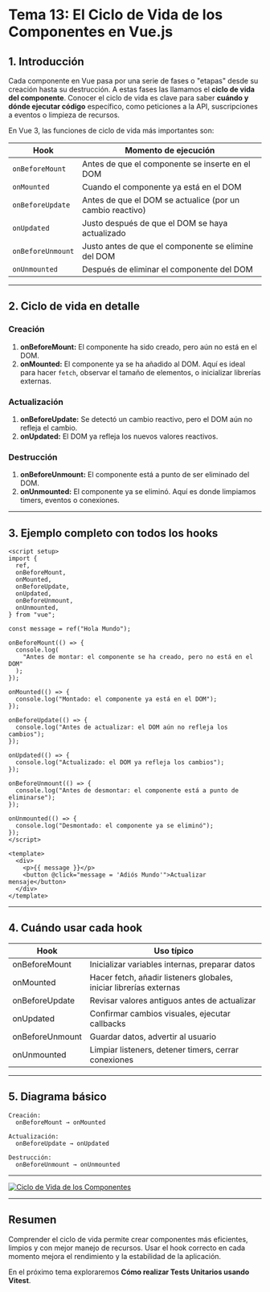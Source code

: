 # **Tema 13: El Ciclo de Vida de los Componentes en Vue.js**

## **1. Introducción**

Cada componente en Vue pasa por una serie de fases o "etapas" desde su creación hasta su destrucción. A estas fases las llamamos el **ciclo de vida del componente**. Conocer el ciclo de vida es clave para saber **cuándo y dónde ejecutar código** específico, como peticiones a la API, suscripciones a eventos o limpieza de recursos.

En Vue 3, las funciones de ciclo de vida más importantes son:

| Hook              | Momento de ejecución                                      |
| ----------------- | --------------------------------------------------------- |
| `onBeforeMount`   | Antes de que el componente se inserte en el DOM           |
| `onMounted`       | Cuando el componente ya está en el DOM                    |
| `onBeforeUpdate`  | Antes de que el DOM se actualice (por un cambio reactivo) |
| `onUpdated`       | Justo después de que el DOM se haya actualizado           |
| `onBeforeUnmount` | Justo antes de que el componente se elimine del DOM       |
| `onUnmounted`     | Después de eliminar el componente del DOM                 |

---

## **2. Ciclo de vida en detalle**

### Creación

1. **onBeforeMount:** El componente ha sido creado, pero aún no está en el DOM.
2. **onMounted:** El componente ya se ha añadido al DOM. Aquí es ideal para hacer `fetch`, observar el tamaño de elementos, o inicializar librerías externas.

### Actualización

1. **onBeforeUpdate:** Se detectó un cambio reactivo, pero el DOM aún no refleja el cambio.
2. **onUpdated:** El DOM ya refleja los nuevos valores reactivos.

### Destrucción

1. **onBeforeUnmount:** El componente está a punto de ser eliminado del DOM.
2. **onUnmounted:** El componente ya se eliminó. Aquí es donde limpiamos timers, eventos o conexiones.

---

## **3. Ejemplo completo con todos los hooks**

```vue
<script setup>
import {
  ref,
  onBeforeMount,
  onMounted,
  onBeforeUpdate,
  onUpdated,
  onBeforeUnmount,
  onUnmounted,
} from "vue";

const message = ref("Hola Mundo");

onBeforeMount(() => {
  console.log(
    "Antes de montar: el componente se ha creado, pero no está en el DOM"
  );
});

onMounted(() => {
  console.log("Montado: el componente ya está en el DOM");
});

onBeforeUpdate(() => {
  console.log("Antes de actualizar: el DOM aún no refleja los cambios");
});

onUpdated(() => {
  console.log("Actualizado: el DOM ya refleja los cambios");
});

onBeforeUnmount(() => {
  console.log("Antes de desmontar: el componente está a punto de eliminarse");
});

onUnmounted(() => {
  console.log("Desmontado: el componente ya se eliminó");
});
</script>

<template>
  <div>
    <p>{{ message }}</p>
    <button @click="message = 'Adiós Mundo'">Actualizar mensaje</button>
  </div>
</template>
```

---

## **4. Cuándo usar cada hook**

| Hook            | Uso típico                                                         |
| --------------- | ------------------------------------------------------------------ |
| onBeforeMount   | Inicializar variables internas, preparar datos                     |
| onMounted       | Hacer fetch, añadir listeners globales, iniciar librerías externas |
| onBeforeUpdate  | Revisar valores antiguos antes de actualizar                       |
| onUpdated       | Confirmar cambios visuales, ejecutar callbacks                     |
| onBeforeUnmount | Guardar datos, advertir al usuario                                 |
| onUnmounted     | Limpiar listeners, detener timers, cerrar conexiones               |

---

## **5. Diagrama básico**

```
Creación:
  onBeforeMount → onMounted

Actualización:
  onBeforeUpdate → onUpdated

Destrucción:
  onBeforeUnmount → onUnmounted
```

---

[![Ciclo de Vida de los Componentes](https://img.youtube.com/vi/68Vpwer3CHo/0.jpg)](https://www.youtube.com/watch?v=68Vpwer3CHo&list=PLzA2VyZwsq_92Fnb4JEUnXUhSYfNHtcKx)

---

## Resumen

Comprender el ciclo de vida permite crear componentes más eficientes, limpios y con mejor manejo de recursos. Usar el hook correcto en cada momento mejora el rendimiento y la estabilidad de la aplicación.

En el próximo tema exploraremos **Cómo realizar Tests Unitarios usando Vitest**.

